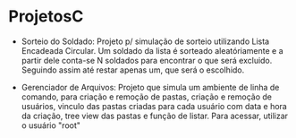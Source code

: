 # ProjetosC

- Sorteio do Soldado:
  Projeto p/ simulação de sorteio utilizando Lista Encadeada Circular. Um soldado da lista é sorteado aleatóriamente e a partir dele conta-se N soldados para encontrar o que será excluido. Seguindo assim até restar apenas um, que será o escolhido.
  
- Gerenciador de Arquivos:
  Projeto que simula um ambiente de linha de comando, para criação e remoção de pastas, criação e remoção de usuários, vinculo das pastas criadas para cada usuário com data e hora da criação, tree view das pastas e função de listar.
  Para acessar, utilizar o usuário "root"
 
